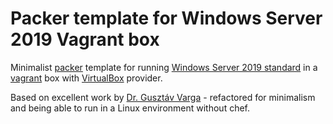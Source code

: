# Packer template for Windows Server 2019 Vagrant box

Minimalist [packer](https://packer.io/) template for running 
[Windows Server 2019 standard](https://www.microsoft.com/en-us/cloud-platform/windows-server-pricing) 
in a [vagrant](https://www.vagrantup.com/) box with [VirtualBox](https://www.virtualbox.org/) provider.

Based on excellent work by [Dr. Gusztáv Varga](https://github.com/gusztavvargadr/packer/) - 
refactored for minimalism and being able to run in a Linux environment without chef.
